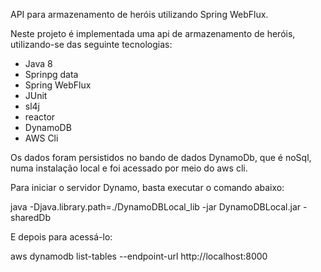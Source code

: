 
API para armazenamento de heróis utilizando Spring WebFlux.


Neste projeto é implementada uma api de armazenamento de heróis, utilizando-se das seguinte tecnologias:

- Java 8
- Sprinpg data
- Spring WebFlux
- JUnit
- sl4j
- reactor
- DynamoDB
- AWS Cli

Os dados foram persistidos no bando de dados DynamoDb, que é noSql, numa instalação local e foi acessado por meio do aws cli.


Para iniciar o servidor Dynamo, basta executar o comando abaixo: 

 java -Djava.library.path=./DynamoDBLocal_lib -jar DynamoDBLocal.jar -sharedDb
 
E depois para acessá-lo:
 
 aws dynamodb list-tables --endpoint-url http://localhost:8000

